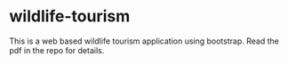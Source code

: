 # wildlife-tourism
This is a web based wildlife tourism application using bootstrap. Read the pdf in the repo for details.
